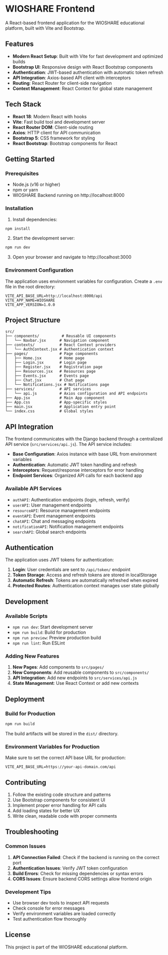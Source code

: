 # WIOSHARE Frontend

A React-based frontend application for the WIOSHARE educational platform, built with Vite and Bootstrap.

## Features

- **Modern React Setup**: Built with Vite for fast development and optimized builds
- **Bootstrap UI**: Responsive design with React Bootstrap components
- **Authentication**: JWT-based authentication with automatic token refresh
- **API Integration**: Axios-based API client with interceptors
- **Routing**: React Router for client-side navigation
- **Context Management**: React Context for global state management

## Tech Stack

- **React 18**: Modern React with hooks
- **Vite**: Fast build tool and development server
- **React Router DOM**: Client-side routing
- **Axios**: HTTP client for API communication
- **Bootstrap 5**: CSS framework for styling
- **React Bootstrap**: Bootstrap components for React

## Getting Started

### Prerequisites

- Node.js (v16 or higher)
- npm or yarn
- WIOSHARE Backend running on http://localhost:8000

### Installation

1. Install dependencies:
```bash
npm install
```

2. Start the development server:
```bash
npm run dev
```

3. Open your browser and navigate to http://localhost:3000

### Environment Configuration

The application uses environment variables for configuration. Create a `.env` file in the root directory:

```env
VITE_API_BASE_URL=http://localhost:8000/api
VITE_APP_NAME=WIOSHARE
VITE_APP_VERSION=1.0.0
```

## Project Structure

```
src/
├── components/          # Reusable UI components
│   └── Navbar.jsx      # Navigation component
├── contexts/           # React Context providers
│   └── AuthContext.jsx # Authentication context
├── pages/              # Page components
│   ├── Home.jsx        # Home page
│   ├── Login.jsx       # Login page
│   ├── Register.jsx    # Registration page
│   ├── Resources.jsx   # Resources page
│   ├── Events.jsx      # Events page
│   ├── Chat.jsx        # Chat page
│   └── Notifications.jsx # Notifications page
├── services/           # API services
│   └── api.js          # Axios configuration and API endpoints
├── App.jsx             # Main App component
├── App.css             # App-specific styles
├── main.jsx            # Application entry point
└── index.css           # Global styles
```

## API Integration

The frontend communicates with the Django backend through a centralized API service (`src/services/api.js`). The API service includes:

- **Base Configuration**: Axios instance with base URL from environment variables
- **Authentication**: Automatic JWT token handling and refresh
- **Interceptors**: Request/response interceptors for error handling
- **Endpoint Services**: Organized API calls for each backend app

### Available API Services

- `authAPI`: Authentication endpoints (login, refresh, verify)
- `userAPI`: User management endpoints
- `resourceAPI`: Resource management endpoints
- `eventAPI`: Event management endpoints
- `chatAPI`: Chat and messaging endpoints
- `notificationAPI`: Notification management endpoints
- `searchAPI`: Global search endpoints

## Authentication

The application uses JWT tokens for authentication:

1. **Login**: User credentials are sent to `/api/token/` endpoint
2. **Token Storage**: Access and refresh tokens are stored in localStorage
3. **Automatic Refresh**: Tokens are automatically refreshed when expired
4. **Protected Routes**: Authentication context manages user state globally

## Development

### Available Scripts

- `npm run dev`: Start development server
- `npm run build`: Build for production
- `npm run preview`: Preview production build
- `npm run lint`: Run ESLint

### Adding New Features

1. **New Pages**: Add components to `src/pages/`
2. **New Components**: Add reusable components to `src/components/`
3. **API Integration**: Add new endpoints to `src/services/api.js`
4. **State Management**: Use React Context or add new contexts

## Deployment

### Build for Production

```bash
npm run build
```

The build artifacts will be stored in the `dist/` directory.

### Environment Variables for Production

Make sure to set the correct API base URL for production:

```env
VITE_API_BASE_URL=https://your-api-domain.com/api
```

## Contributing

1. Follow the existing code structure and patterns
2. Use Bootstrap components for consistent UI
3. Implement proper error handling for API calls
4. Add loading states for better UX
5. Write clean, readable code with proper comments

## Troubleshooting

### Common Issues

1. **API Connection Failed**: Check if the backend is running on the correct port
2. **Authentication Issues**: Verify JWT token configuration
3. **Build Errors**: Check for missing dependencies or syntax errors
4. **CORS Issues**: Ensure backend CORS settings allow frontend origin

### Development Tips

- Use browser dev tools to inspect API requests
- Check console for error messages
- Verify environment variables are loaded correctly
- Test authentication flow thoroughly

## License

This project is part of the WIOSHARE educational platform.
